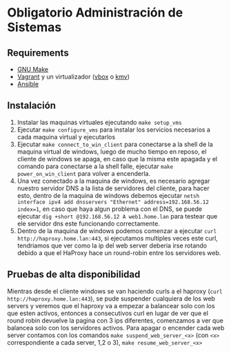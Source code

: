 # Obligatorio Administración de Sistemas


## Requirements
- [GNU Make](https://www.gnu.org/software/make/)
- [Vagrant](https://www.vagrantup.com/) y un virtualizador ([vbox](https://www.virtualbox.org/wiki/Downloads) o [kmv](https://ubuntu.com/blog/kvm-hyphervisor))
- [Ansible](https://docs.ansible.com/ansible/latest/installation_guide/intro_installation.html)

## Instalación

1. Instalar las maquinas virtuales ejecutando `make setup_vms`
2. Ejecutar `make configure_vms` para instalar los servicios necesarios a cada maquina virtual y ejecutarlos
3. Ejecutar `make connect_to_win_client` para conectarse a la shell de la maquina virtual de windows, luego de mucho tiempo en reposo, el cliente de windows se apaga, en caso que la misma este apagada y el comando para conectarse a la shell falle, ejecutar  `make power_on_win_client` para volver a encenderla.
4. Una vez conectado a la maquina de windows, es necesario agregar nuestro servidor DNS a la lista de servidores del cliente, para hacer esto, dentro de la maquina de windows debemos ejecutar `netsh interface ipv4 add dnsservers "Ethernet" address=192.168.56.12 index=1`, en caso que haya algun problema con el DNS, se puede ejecutar `dig +short @192.168.56.12 A web1.home.lan` para testear que ele servidor dns este funcionando correctamente.
5. Dentro de la maquina de windows podemos comenzar a ejecutar `curl http://haproxy.home.lan:443`, si ejecutamos multiples veces este curl, tendriamos que ver como la ip del web server deberia irse rotando debido a que el HaProxy hace un round-robin entre los servidores web.


## Pruebas de alta disponibilidad

Mientras desde el cliente windows se van haciendo curls a el haproxy (`curl http://haproxy.home.lan:443`), se pude suspender cualquiera de los web servers y veremos que el haproxy va a empezar a balancear solo con los que esten activos, entonces a consecutivos curl en lugar de ver que el round robin devuelve la pagina con 3 ips diferentes, comenzamos a ver que balancea solo con los servidores activos. Para apagar o encender cada web server contamos con los comandos `make suspend_web_server_<x>` (con `<x>` correspondiente a cada server, 1,2 o 3), `make resume_web_server_<x>`
